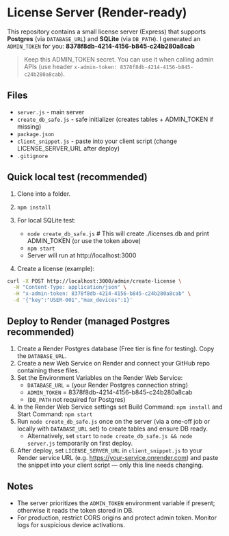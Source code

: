 # License Server (Render-ready)

This repository contains a small license server (Express) that supports **Postgres** (via `DATABASE_URL`) and **SQLite** (via `DB_PATH`).
I generated an `ADMIN_TOKEN` for you: **8378f8db-4214-4156-b845-c24b280a8cab**

> Keep this ADMIN_TOKEN secret. You can use it when calling admin APIs (use header `x-admin-token: 8378f8db-4214-4156-b845-c24b280a8cab`).

## Files
- `server.js` - main server
- `create_db_safe.js` - safe initializer (creates tables + ADMIN_TOKEN if missing)
- `package.json`
- `client_snippet.js` - paste into your client script (change LICENSE_SERVER_URL after deploy)
- `.gitignore`

## Quick local test (recommended)
1. Clone into a folder.
2. `npm install`
3. For local SQLite test:
   - `node create_db_safe.js`  # This will create ./licenses.db and print ADMIN_TOKEN (or use the token above)
   - `npm start`
   - Server will run at http://localhost:3000

4. Create a license (example):
```bash
curl -X POST http://localhost:3000/admin/create-license \
  -H "Content-Type: application/json" \
  -H "x-admin-token: 8378f8db-4214-4156-b845-c24b280a8cab" \
  -d '{"key":"USER-001","max_devices":1}'
```

## Deploy to Render (managed Postgres recommended)
1. Create a Render Postgres database (Free tier is fine for testing). Copy the `DATABASE_URL`.
2. Create a new Web Service on Render and connect your GitHub repo containing these files.
3. Set the Environment Variables on the Render Web Service:
   - `DATABASE_URL` = (your Render Postgres connection string)
   - `ADMIN_TOKEN` = 8378f8db-4214-4156-b845-c24b280a8cab
   - (`DB_PATH` not required for Postgres)
4. In the Render Web Service settings set Build Command: `npm install` and Start Command: `npm start`
5. Run `node create_db_safe.js` once on the server (via a one-off job or locally with `DATABASE_URL` set) to create tables and ensure DB ready.
   - Alternatively, set `start` to `node create_db_safe.js && node server.js` temporarily on first deploy.
6. After deploy, set `LICENSE_SERVER_URL` in `client_snippet.js` to your Render service URL (e.g. https://your-service.onrender.com) and paste the snippet into your client script — only this line needs changing.

## Notes
- The server prioritizes the `ADMIN_TOKEN` environment variable if present; otherwise it reads the token stored in DB.
- For production, restrict CORS origins and protect admin token. Monitor logs for suspicious device activations.

